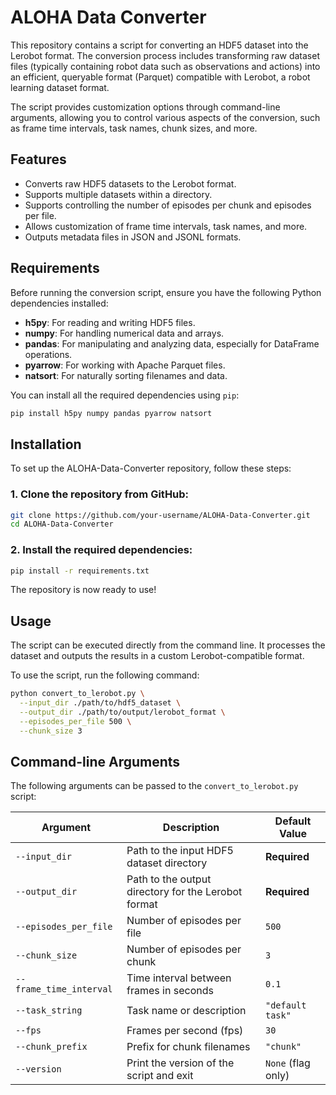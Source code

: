 # ALOHA Data Converter

This repository contains a script for converting an HDF5 dataset into the Lerobot format. The conversion process includes transforming raw dataset files (typically containing robot data such as observations and actions) into an efficient, queryable format (Parquet) compatible with Lerobot, a robot learning dataset format.

The script provides customization options through command-line arguments, allowing you to control various aspects of the conversion, such as frame time intervals, task names, chunk sizes, and more.

## Features

- Converts raw HDF5 datasets to the Lerobot format.
- Supports multiple datasets within a directory.
- Supports controlling the number of episodes per chunk and episodes per file.
- Allows customization of frame time intervals, task names, and more.
- Outputs metadata files in JSON and JSONL formats.

## Requirements

Before running the conversion script, ensure you have the following Python dependencies installed:

- **h5py**: For reading and writing HDF5 files.
- **numpy**: For handling numerical data and arrays.
- **pandas**: For manipulating and analyzing data, especially for DataFrame operations.
- **pyarrow**: For working with Apache Parquet files.
- **natsort**: For naturally sorting filenames and data.

You can install all the required dependencies using `pip`:

```bash
pip install h5py numpy pandas pyarrow natsort
```

## Installation

To set up the ALOHA-Data-Converter repository, follow these steps:

### 1. Clone the repository from GitHub:

```bash
git clone https://github.com/your-username/ALOHA-Data-Converter.git
cd ALOHA-Data-Converter
```

### 2. Install the required dependencies:
```bash
pip install -r requirements.txt
```
The repository is now ready to use!

## Usage

The script can be executed directly from the command line. It processes the dataset and outputs the results in a custom Lerobot-compatible format.

To use the script, run the following command:

```bash
python convert_to_lerobot.py \
  --input_dir ./path/to/hdf5_dataset \
  --output_dir ./path/to/output/lerobot_format \
  --episodes_per_file 500 \
  --chunk_size 3
```

## Command-line Arguments

The following arguments can be passed to the `convert_to_lerobot.py` script:

| Argument               | Description                                           | Default Value      |
|------------------------|-------------------------------------------------------|---------------------|
| `--input_dir`          | Path to the input HDF5 dataset directory              | **Required**        |
| `--output_dir`         | Path to the output directory for the Lerobot format   | **Required**        |
| `--episodes_per_file`  | Number of episodes per file                           | `500`               |
| `--chunk_size`         | Number of episodes per chunk                          | `3`                 |
| `--frame_time_interval`| Time interval between frames in seconds               | `0.1`               |
| `--task_string`        | Task name or description                              | `"default task"`    |
| `--fps`                | Frames per second (fps)                               | `30`                |
| `--chunk_prefix`       | Prefix for chunk filenames                            | `"chunk"`           |
| `--version`            | Print the version of the script and exit              | `None` (flag only)  |

